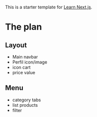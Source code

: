 This is a starter template for [Learn Next.js](https://nextjs.org/learn).

# The plan
## Layout
- Main navbar
- Perfil icon/image
- icon cart
- price value

## Menu
- category tabs
- list products
- filter
